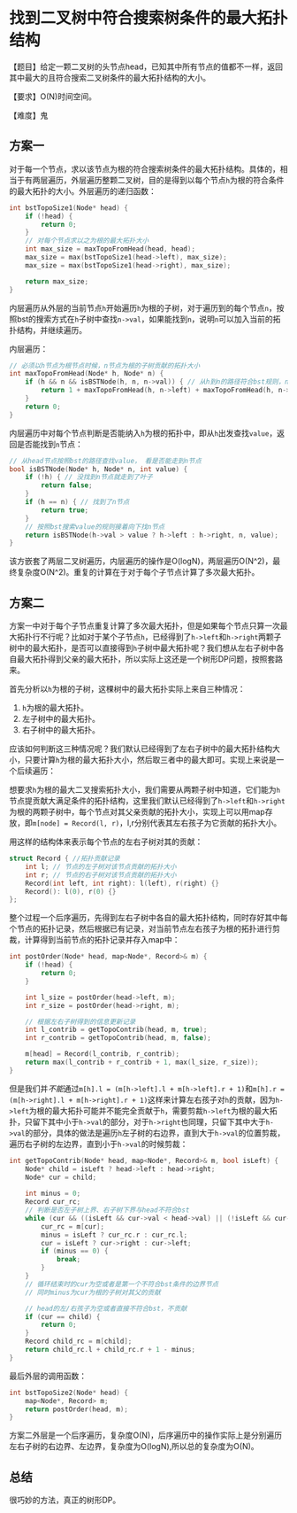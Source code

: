 # 找到二叉树中符合搜索树条件的最大拓扑结构

【题目】给定一颗二叉树的头节点head，已知其中所有节点的值都不一样，返回其中最大的且符合搜索二叉树条件的最大拓扑结构的大小。

【要求】O(N)时间空间。

【难度】鬼

## 方案一
对于每一个节点，求以该节点为根的符合搜索树条件的最大拓扑结构。具体的，相当于有两层遍历，外层遍历整颗二叉树，目的是得到以每个节点`h`为根的符合条件的最大拓扑的大小。外层遍历的递归函数：
```cpp
int bstTopoSize1(Node* head) {
    if (!head) {
        return 0;
    }
    // 对每个节点求以之为根的最大拓扑大小
    int max_size = maxTopoFromHead(head, head);
    max_size = max(bstTopoSize1(head->left), max_size);
    max_size = max(bstTopoSize1(head->right), max_size);

    return max_size;
}
```
内层遍历从外层的当前节点`h`开始遍历`h`为根的子树，对于遍历到的每个节点`n`，按照bst的搜索方式在`h`子树中查找`n->val`，如果能找到`n`，说明`n`可以加入当前的拓扑结构，并继续遍历。

内层遍历：
```cpp
// 必须以h节点为根节点时候，n节点为根的子树贡献的拓扑大小
int maxTopoFromHead(Node* h, Node* n) {
    if (h && n && isBSTNode(h, n, n->val)) { // 从h到n的路径符合bst规则，n节点可以加入到拓扑中
        return 1 + maxTopoFromHead(h, n->left) + maxTopoFromHead(h, n->right); // 返回n节点为根的最大拓扑数量
    }
    return 0;
}
```

内层遍历中对每个节点判断是否能纳入`h`为根的拓扑中，即从`h`出发查找`value`，返回是否能找到`n`节点：
```cpp
// 从head节点按照bst的路径查找value， 看是否能走到n节点
bool isBSTNode(Node* h, Node* n, int value) {
    if (!h) { // 没找到n节点就走到了叶子
        return false;
    }
    if (h == n) { // 找到了n节点
        return true;
    }
    // 按照bst搜索value的规则接着向下找n节点
    return isBSTNode(h->val > value ? h->left : h->right, n, value);
}
```
该方嵌套了两层二叉树遍历，内层遍历的操作是O(logN)，两层遍历O(N^2)，最终复杂度O(N^2)。重复的计算在于对于每个子节点计算了多次最大拓扑。

## 方案二
方案一中对于每个子节点重复计算了多次最大拓扑，但是如果每个节点只算一次最大拓扑行不行呢？比如对于某个子节点`h`，已经得到了`h->left`和`h->right`两颗子树中的最大拓扑，是否可以直接得到`h`子树中最大拓扑呢？我们想从左右子树中各自最大拓扑得到父亲的最大拓扑，所以实际上这还是一个树形DP问题，按照套路来。

首先分析以`h`为根的子树，这棵树中的最大拓扑实际上来自三种情况：
1. `h`为根的最大拓扑。
2. 左子树中的最大拓扑。
3. 右子树中的最大拓扑。

应该如何判断这三种情况呢？我们默认已经得到了左右子树中的最大拓扑结构大小，只要计算`h`为根的最大拓扑大小，然后取三者中的最大即可。实现上来说是一个后续遍历：

想要求`h`为根的最大二叉搜索拓扑大小，我们需要从两颗子树中知道，它们能为`h`节点提贡献大满足条件的拓扑结构，这里我们默认已经得到了`h->left`和`h->right`为根的两颗子树中，每个节点对其父亲贡献的拓扑大小，实现上可以用map存放，即`m[node] = Record(l, r)`，l,r分别代表其左右孩子为它贡献的拓扑大小。

用这样的结构体来表示每个节点的左右子树对其的贡献：
```cpp
struct Record { //拓扑贡献记录
    int l; // 节点的左子树对该节点贡献的拓扑大小
    int r; // 节点的右子树对该节点贡献的拓扑大小
    Record(int left, int right): l(left), r(right) {}
    Record(): l(0), r(0) {}
};
```

整个过程一个后序遍历，先得到左右子树中各自的最大拓扑结构，同时存好其中每个节点的拓扑记录，然后根据已有记录，对当前节点左右孩子为根的拓扑进行剪裁，计算得到当前节点的拓扑记录并存入map中：
```cpp
int postOrder(Node* head, map<Node*, Record>& m) {
    if (!head) {
        return 0;
    }

    int l_size = postOrder(head->left, m);
    int r_size = postOrder(head->right, m);

    // 根据左右子树得到的信息更新记录
    int l_contrib = getTopoContrib(head, m, true);
    int r_contrib = getTopoContrib(head, m, false);

    m[head] = Record(l_contrib, r_contrib);
    return max(l_contrib + r_contrib + 1, max(l_size, r_size)); 
}
```
但是我们并*不能*通过`m[h].l = (m[h->left].l + m[h->left].r + 1)`和`m[h].r = (m[h->right].l + m[h->right].r + 1)`这样来计算左右孩子对`h`的贡献，因为`h->left`为根的最大拓扑可能并不能完全贡献于`h`，需要剪裁`h->left`为根的最大拓扑，只留下其中小于`h->val`的部分，对于`h->right`也同理，只留下其中大于`h->val`的部分，具体的做法是遍历`h`左子树的右边界，直到大于`h->val`的位置剪裁，遍历右子树的左边界，直到小于`h->val`的时候剪裁：

```cpp
int getTopoContrib(Node* head, map<Node*, Record>& m, bool isLeft) {
    Node* child = isLeft ? head->left : head->right;
    Node* cur = child;
    
    int minus = 0;
    Record cur_rc;
    // 判断是否左子树上界、右子树下界与head不符合bst
    while (cur && ((isLeft && cur->val < head->val) || (!isLeft && cur->val > head->val))) {
        cur_rc = m[cur];
        minus = isLeft ? cur_rc.r : cur_rc.l;
        cur = isLeft ? cur->right : cur->left;
        if (minus == 0) {
            break;
        }
    }
    // 循环结束时的cur为空或者是第一个不符合bst条件的边界节点
    // 同时minus为cur为根的子树对其父的贡献 

    // head的左/右孩子为空或者直接不符合bst，不贡献
    if (cur == child) {
        return 0;
    } 
    Record child_rc = m[child]; 
    return child_rc.l + child_rc.r + 1 - minus;
}
```
最后外层的调用函数：
```cpp
int bstTopoSize2(Node* head) {
    map<Node*, Record> m;
    return postOrder(head, m);
}
```
方案二外层是一个后序遍历，复杂度O(N)，后序遍历中的操作实际上是分别遍历左右子树的右边界、左边界，复杂度为O(logN),所以总的复杂度为O(N)。

## 总结
很巧妙的方法，真正的树形DP。

